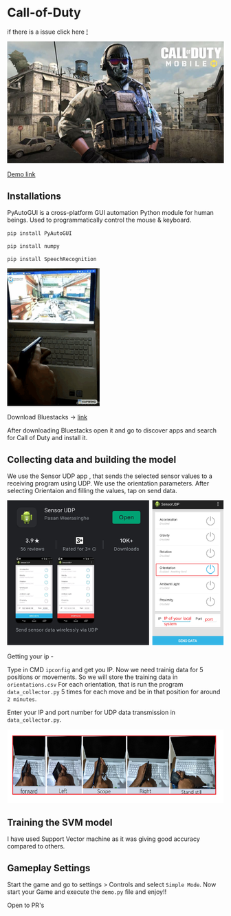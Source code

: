 # Call-of-Duty
 if there is a issue click here [!](https://github.com/PYTH0N-B0T/Call-of-Duty/issues/new)

![](images/codmr.jpg)

[Demo link](https://www.linkedin.com/feed/update/urn:li:activity:6779814634418401280/)

## Installations 

PyAutoGUI is a cross-platform GUI automation Python module for human beings. Used to programmatically control the mouse & keyboard.

```
pip install PyAutoGUI
```

```
pip install numpy
```

```
pip install SpeechRecognition
```

![](demogif.gif)

Download Bluestacks -> [link](https://www.bluestacks.com/)

After downloading Bluestacks open it and go to discover apps and search for Call of Duty and install it.


## Collecting data and building the model

We use the Sensor UDP app , that sends the selected sensor values to a receiving program using UDP. We use the orientation parameters.
After selecting Orientaion and filling the values, tap on send data.

![](images/zz.png)

Getting your ip - 

Type in CMD `ipconfig` and get you IP. Now we need trainig data for 5 positions or movements. So we will store the training data in `orientations.csv`
For each orientation, that is run the program `data_collector.py` 5 times for each move and be in that position for around `2 minutes`.

Enter your IP and port number for UDP data transmission in `data_collector.py`.


![](movements.png)

## Training the SVM model

I have used Support Vector machine as it was giving good accuracy compared to others.

## Gameplay Settings

Start the game and go to settings > Controls and select `Simple Mode`.
Now start your Game and execute the `demo.py` file and enjoy!!

Open to PR's

